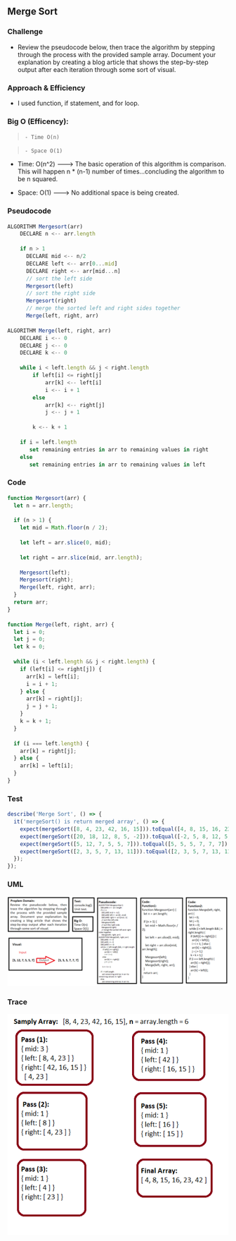 ## Merge Sort

### Challenge
- Review the pseudocode below, then trace the algorithm by stepping through the process with the provided sample array. Document your explanation by creating a blog article that shows the step-by-step output after each iteration through some sort of visual.

### Approach & Efficiency
- I used function, if statement, and for loop.


### Big O (Efficency):

> `- Time O(n)`

> `- Space O(1)`

- Time: O(n^2) ---> The basic operation of this algorithm is comparison. This will happen n * (n-1) number of times…concluding the algorithm to be n squared.

- Space: O(1) ---> No additional space is being created.

### Pseudocode

```javascript
ALGORITHM Mergesort(arr)
    DECLARE n <-- arr.length
           
    if n > 1
      DECLARE mid <-- n/2
      DECLARE left <-- arr[0...mid]
      DECLARE right <-- arr[mid...n]
      // sort the left side
      Mergesort(left)
      // sort the right side
      Mergesort(right)
      // merge the sorted left and right sides together
      Merge(left, right, arr)

ALGORITHM Merge(left, right, arr)
    DECLARE i <-- 0
    DECLARE j <-- 0
    DECLARE k <-- 0

    while i < left.length && j < right.length
        if left[i] <= right[j]
            arr[k] <-- left[i]
            i <-- i + 1
        else
            arr[k] <-- right[j]
            j <-- j + 1
            
        k <-- k + 1

    if i = left.length
       set remaining entries in arr to remaining values in right
    else
       set remaining entries in arr to remaining values in left
```

### Code

```javascript
function Mergesort(arr) {
  let n = arr.length;

  if (n > 1) {
    let mid = Math.floor(n / 2);
    
    let left = arr.slice(0, mid);
    
    let right = arr.slice(mid, arr.length);
    
    Mergesort(left);    
    Mergesort(right);
    Merge(left, right, arr);
  }
  return arr;
}

function Merge(left, right, arr) {
  let i = 0;
  let j = 0;
  let k = 0;

  while (i < left.length && j < right.length) {
    if (left[i] <= right[j]) {
      arr[k] = left[i];
      i = i + 1;
    } else {
      arr[k] = right[j];
      j = j + 1;
    }
    k = k + 1;
  }

  if (i === left.length) {
    arr[k] = right[j];
  } else {
    arr[k] = left[i];
  }
}
```

### Test

```javascript
describe('Merge Sort', () => {
  it('mergeSort() is return merged array', () => {
    expect(mergeSort([8, 4, 23, 42, 16, 15])).toEqual([4, 8, 15, 16, 23, 42]);
    expect(mergeSort([20, 18, 12, 8, 5, -2])).toEqual([-2, 5, 8, 12, 5, -2]);
    expect(mergeSort([5, 12, 7, 5, 5, 7])).toEqual([5, 5, 5, 7, 7, 7]);
    expect(mergeSort([2, 3, 5, 7, 13, 11])).toEqual([2, 3, 5, 7, 13, 11]);
  });
});
```

### UML
![UML Merge Sort](../../assets/challenge27.png)


### Trace
![Trace Merge Sort](../../assets/challenge27-trace.png)
